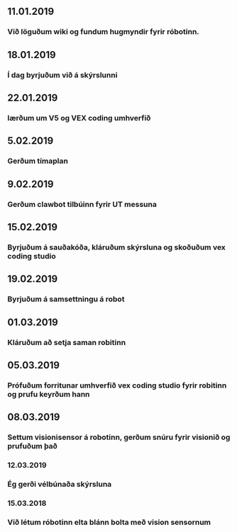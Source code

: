 ## 11.01.2019
### Við löguðum wiki og fundum hugmyndir fyrir róbotinn.

## 18.01.2019
### Í dag byrjuðum við á skýrslunni

## 22.01.2019
### lærðum um V5 og VEX coding umhverfið

## 5.02.2019
### Gerðum tímaplan

## 9.02.2019
### Gerðum clawbot tilbúinn fyrir UT messuna

## 15.02.2019
### Byrjuðum á sauðakóða, kláruðum skýrsluna og skoðuðum vex coding studio

## 19.02.2019
### Byrjuðum á samsettningu á robot

## 01.03.2019
### Kláruðum að setja saman robitinn

## 05.03.2019
### Prófuðum forritunar umhverfið vex coding studio fyrir robitinn og prufu keyrðum hann

## 08.03.2019
### Settum visionisensor á robotinn, gerðum snúru fyrir visionið og prufuðum það

### 12.03.2019
### Ég gerði vélbúnaða skýrsluna

### 15.03.2018
### Við létum róbotinn elta blánn bolta með vision sensornum
